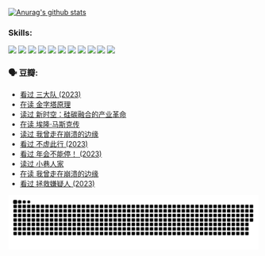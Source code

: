 
[![Anurag's github stats](https://github-readme-stats.vercel.app/api?username=w940853815)](https://github.com/anuraghazra/github-readme-stats)

### Skills:

<code><img height="32" src="https://cdn.jsdelivr.net/npm/simple-icons@v5/icons/python.svg"></code>
<code><img height="32" src="https://cdn.jsdelivr.net/npm/simple-icons@v5/icons/javascript.svg"></code>
<code><img height="32" src="https://cdn.jsdelivr.net/npm/simple-icons@v5/icons/django.svg"></code>
<code><img height="32" src="https://cdn.jsdelivr.net/npm/simple-icons@v5/icons/flask.svg"></code>
<code><img height="32" src="https://cdn.jsdelivr.net/npm/simple-icons@v5/icons/vuetify.svg"></code>
<code><img height="32" src="https://cdn.jsdelivr.net/npm/simple-icons@v5/icons/git.svg"></code>
<code><img height="32" src="https://cdn.jsdelivr.net/npm/simple-icons@v5/icons/docker.svg"></code>
<code><img height="32" src="https://cdn.jsdelivr.net/npm/simple-icons@v5/icons/postgresql.svg"></code>
<code><img height="32" src="https://cdn.jsdelivr.net/npm/simple-icons@v5/icons/elasticsearch.svg"></code>
<code><img height="32" src="https://cdn.jsdelivr.net/npm/simple-icons@v5/icons/macos.svg"></code>
<code><img height="32" src="https://cdn.jsdelivr.net/npm/simple-icons@v5/icons/linux.svg"></code>

### 🗣 豆瓣:

<!-- DOUBAN-ACTIVITIES:START -->
- [看过 三大队‎ (2023)](https://www.douban.com/people/136069238/status/4510323325/?_i=07668112)
- [在读 金字塔原理](https://www.douban.com/people/136069238/status/4507497587/?_i=07668112)
- [读过 新时空：硅碳融合的产业革命](https://www.douban.com/people/136069238/status/4506659177/?_i=07668112)
- [在读 埃隆·马斯克传](https://www.douban.com/people/136069238/status/4500417190/?_i=07668112)
- [读过 我曾走在崩溃的边缘](https://www.douban.com/people/136069238/status/4500416754/?_i=07668112)
- [看过 不虚此行‎ (2023)](https://www.douban.com/people/136069238/status/4499973052/?_i=07668112)
- [看过 年会不能停！‎ (2023)](https://www.douban.com/people/136069238/status/4498582002/?_i=07668112)
- [读过 小巷人家](https://www.douban.com/people/136069238/status/4489290935/?_i=07668112)
- [在读 我曾走在崩溃的边缘](https://www.douban.com/people/136069238/status/4489290559/?_i=07668112)
- [看过 拯救嫌疑人‎ (2023)](https://www.douban.com/people/136069238/status/4477421513/?_i=07668112)
<!-- DOUBAN-ACTIVITIES:END -->


![Snake animation](https://raw.githubusercontent.com/w940853815/w940853815/output/github-contribution-grid-snake.svg)

<!--
**w940853815/w940853815** is a ✨ _special_ ✨ repository because its `README.md` (this file) appears on your GitHub profile.

Here are some ideas to get you started:

- 🔭 I’m currently working on ...
- 🌱 I’m currently learning ...
- 👯 I’m looking to collaborate on ...
- 🤔 I’m looking for help with ...
- 💬 Ask me about ...
- 📫 How to reach me: ...
- 😄 Pronouns: ...
- ⚡ Fun fact: ...
-->
